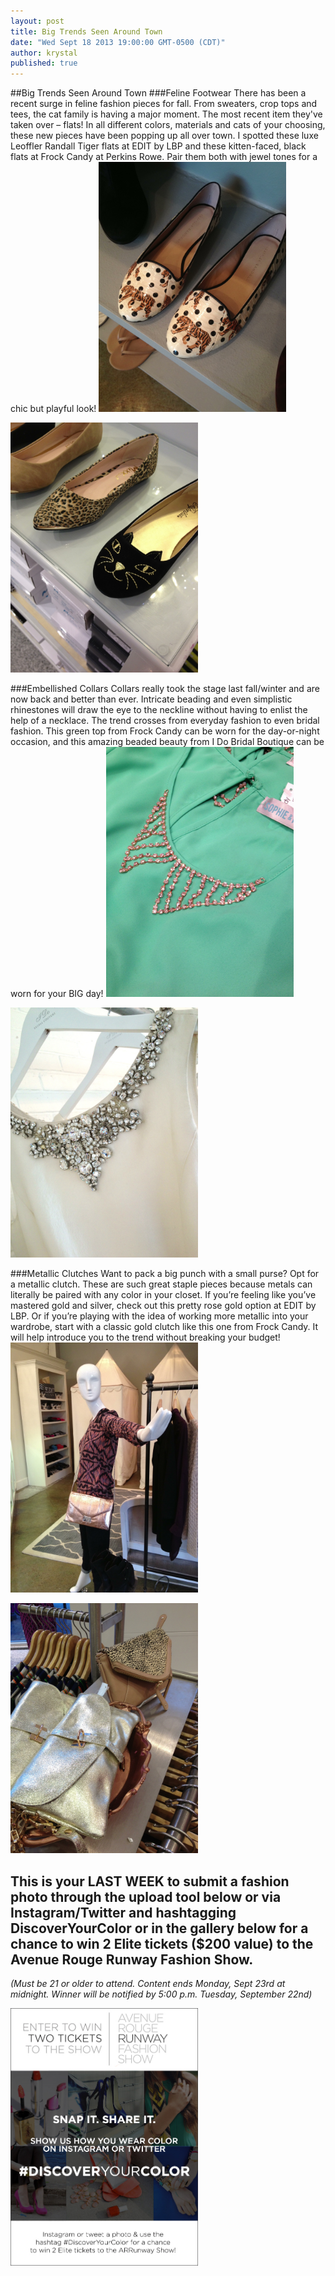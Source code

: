 ```yaml
---
layout: post
title: Big Trends Seen Around Town
date: "Wed Sept 18 2013 19:00:00 GMT-0500 (CDT)"
author: krystal
published: true
---
```


##Big Trends Seen Around Town
###Feline Footwear
There has been a recent surge in feline fashion pieces for fall. From sweaters, crop tops and tees, the cat family is having a major moment. The most recent item they've taken over – flats! In all different colors, materials and cats of your choosing, these new pieces have been popping up all over town. I spotted these luxe Leoffler Randall Tiger flats at EDIT by LBP and these kitten-faced, black flats at Frock Candy at Perkins Rowe. Pair them both with jewel tones for a chic but playful look!
<img src="/img/ArticleImage1.JPG" style="width:300px;" />

<img src="/img/ArticleImage2.JPG" style="width:300px;" />

###Embellished Collars
Collars really took the stage last fall/winter and are now back and better than ever. Intricate beading and even simplistic rhinestones will draw the eye to the neckline without having to enlist the help of a necklace. The trend crosses from everyday fashion to even bridal fashion. This green top from Frock Candy can be worn for the day-or-night occasion, and this amazing beaded beauty from I Do Bridal Boutique can be worn for your BIG day!
<img src="/img/ArticleImage3.JPG" style="width:300px;" />

<img src="/img/ArticleImage4.JPG" style="width:300px;" />

###Metallic Clutches
Want to pack a big punch with a small purse? Opt for a metallic clutch. These are such great staple pieces because metals can literally be paired with any color in your closet. If you’re feeling like you’ve mastered gold and silver, check out this pretty rose gold option at EDIT by LBP. Or if you’re playing with the idea of working more metallic into your wardrobe, start with a classic gold clutch like this one from Frock Candy. It will help introduce you to the trend without breaking your budget!
<img src="/img/ArticleImage5.JPG" style="width:300px;" />

<img src="/img/ArticleImage6.JPG" style="width:300px;" />

## This is your LAST WEEK to submit a fashion photo through the upload tool below or via Instagram/Twitter and hashtagging DiscoverYourColor or in the gallery below for a chance to win 2 Elite tickets ($200 value) to the Avenue Rouge Runway Fashion Show.
<i>(Must be 21 or older to attend. Content ends Monday, Sept 23rd  at midnight. Winner will be notified by 5:00 p.m. Tuesday, September 22nd)</i>

<div id="olapic_widget"></div><script type="text/javascript" src="https://widgets.olapic.com/render?element_id=olapic_widget&customer_id=215621&widget_type=full&gallery=1740979539"></script>

<img src="/img/ContestAD.JPG" style="width:300px;" />